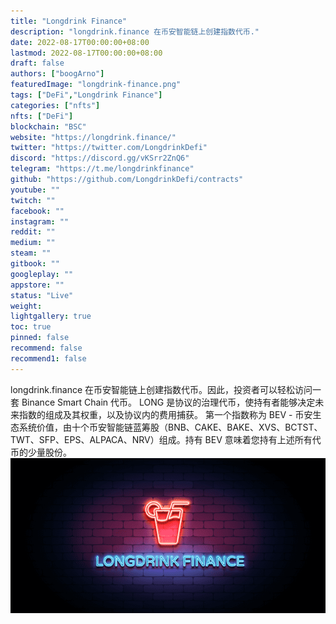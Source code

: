 ```yaml
---
title: "Longdrink Finance"
description: "longdrink.finance 在币安智能链上创建指数代币."
date: 2022-08-17T00:00:00+08:00
lastmod: 2022-08-17T00:00:00+08:00
draft: false
authors: ["boogArno"]
featuredImage: "longdrink-finance.png"
tags: ["DeFi","Longdrink Finance"]
categories: ["nfts"]
nfts: ["DeFi"]
blockchain: "BSC"
website: "https://longdrink.finance/"
twitter: "https://twitter.com/LongdrinkDefi"
discord: "https://discord.gg/vKSrr2ZnQ6"
telegram: "https://t.me/longdrinkfinance"
github: "https://github.com/LongdrinkDefi/contracts"
youtube: ""
twitch: ""
facebook: ""
instagram: ""
reddit: ""
medium: ""
steam: ""
gitbook: ""
googleplay: ""
appstore: ""
status: "Live"
weight: 
lightgallery: true
toc: true
pinned: false
recommend: false
recommend1: false
---
```

longdrink.finance 在币安智能链上创建指数代币。因此，投资者可以轻松访问一套 Binance Smart Chain 代币。
LONG 是协议的治理代币，使持有者能够决定未来指数的组成及其权重，以及协议内的费用捕获。
第一个指数称为 BEV - 币安生态系统价值，由十个币安智能链蓝筹股（BNB、CAKE、BAKE、XVS、BCTST、TWT、SFP、EPS、ALPACA、NRV）组成。持有 BEV 意味着您持有上述所有代币的少量股份。![1_lKkts4VrU-X2KdqGS1X6rQ](1_lKkts4VrU-X2KdqGS1X6rQ.png)